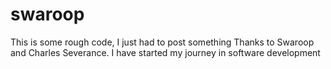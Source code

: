 # swaroop
This is some rough code, I just had to post something
Thanks to Swaroop and Charles Severance. I have started my journey in software development 
